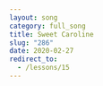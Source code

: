 ```yaml
---
layout: song
category: full_song
title: Sweet Caroline
slug: "286"
date: 2020-02-27
redirect_to:
  - /lessons/15
---
```

